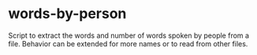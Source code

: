 # words-by-person
Script to extract the words and number of words spoken by people from a file. Behavior can be extended for more names or to read from other files.

